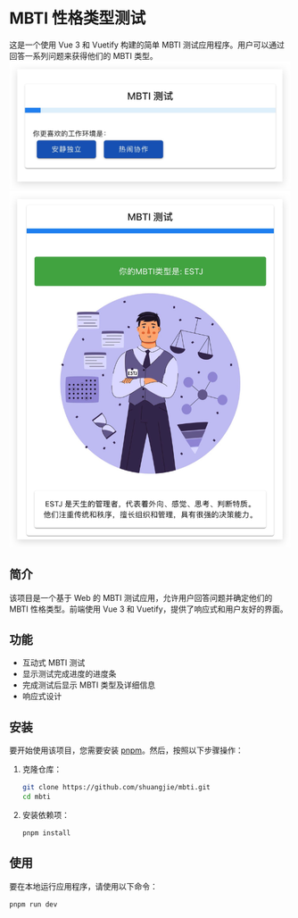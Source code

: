 # MBTI 性格类型测试

这是一个使用 Vue 3 和 Vuetify 构建的简单 MBTI 测试应用程序。用户可以通过回答一系列问题来获得他们的 MBTI 类型。
![首页](https://github.com/shuangjie/mbti/raw/main/img4readme/view.jpg)
![结果展示](https://github.com/shuangjie/mbti/raw/main/img4readme/result.jpg)
## 简介

该项目是一个基于 Web 的 MBTI 测试应用，允许用户回答问题并确定他们的 MBTI 性格类型。前端使用 Vue 3 和 Vuetify，提供了响应式和用户友好的界面。

## 功能

- 互动式 MBTI 测试
- 显示测试完成进度的进度条
- 完成测试后显示 MBTI 类型及详细信息
- 响应式设计

## 安装

要开始使用该项目，您需要安装 [pnpm](https://pnpm.io/)。然后，按照以下步骤操作：

1. 克隆仓库：

    ```bash
    git clone https://github.com/shuangjie/mbti.git
    cd mbti
    ```

2. 安装依赖项：

    ```bash
    pnpm install
    ```

## 使用

要在本地运行应用程序，请使用以下命令：

```bash
pnpm run dev
